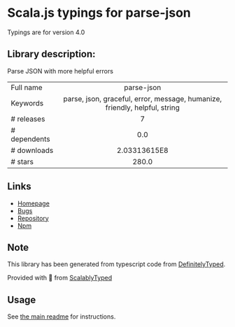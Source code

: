 
# Scala.js typings for parse-json

Typings are for version 4.0

## Library description:
Parse JSON with more helpful errors

|                    |                 |
| ------------------ | :-------------: |
| Full name          | parse-json |
| Keywords           | parse, json, graceful, error, message, humanize, friendly, helpful, string |
| # releases         | 7 |
| # dependents       | 0.0 |
| # downloads        | 2.03313615E8 |
| # stars            | 280.0 |

## Links
- [Homepage](https://github.com/sindresorhus/parse-json#readme)
- [Bugs](https://github.com/sindresorhus/parse-json/issues)
- [Repository](https://github.com/sindresorhus/parse-json)
- [Npm](https://www.npmjs.com/package/parse-json)
    


## Note
This library has been generated from typescript code from [DefinitelyTyped](https://definitelytyped.org).

Provided with :purple_heart: from [ScalablyTyped](https://github.com/oyvindberg/ScalablyTyped)

## Usage
See [the main readme](../../readme.md) for instructions.


